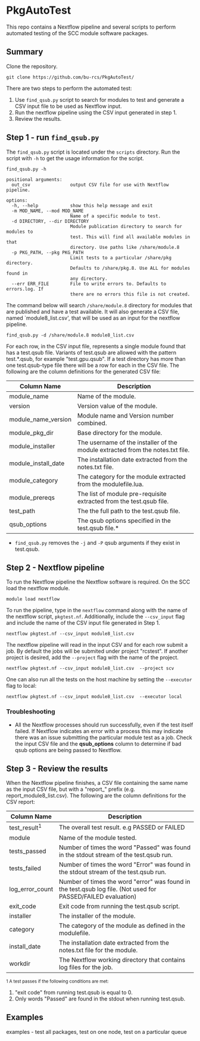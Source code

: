 # PkgAutoTest
This repo contains a Nextflow pipeline and several scripts to perform automated testing of the SCC module software packages.


## Summary

Clone the repository. 

```console
git clone https://github.com/bu-rcs/PkgAutoTest/
```
There are two steps to perform the automated test:

1. Use `find_qsub.py` script to search for modules to test and generate a CSV input file to be used as Nextflow input.
2. Run the nextflow pipeline using the CSV input generated in step 1.
3. Review the results.


## Step 1 - run `find_qsub.py`

The `find_qsub.py` script is located under the `scripts` directory.  Run the script with `-h` to get the usage information for the script.

```console
find_qsub.py -h

positional arguments:
  out_csv               output CSV file for use with Nextflow pipeline.

options:
  -h, --help            show this help message and exit
  -m MOD_NAME, --mod MOD_NAME
                        Name of a specific module to test.
  -d DIRECTORY, --dir DIRECTORY
                        Module publication directory to search for modules to
                        test. This will find all available modules in that
                        directory. Use paths like /share/module.8
  -p PKG_PATH, --pkg PKG_PATH
                        Limit tests to a particular /share/pkg directory.
                        Defaults to /share/pkg.8. Use ALL for modules found in
                        any directory.
  --err ERR_FILE        File to write errors to. Defaults to errors.log. If
                        there are no errors this file is not created.
```

The command below will search `/share/module.8` directory for modules that are published and have a test available. It will also generate a CSV file, named `module8_list.csv', that will be used as an input for the nextflow pipeline. 

```console
find_qsub.py -d /share/module.8 module8_list.csv
```

For each row, in the CSV input file, represents a single module found that has a test.qsub file. Variants of test.qsub are allowed with the pattern test.*.qsub, for example "test.gpu.qsub". If a test directory has more than one test.qsub-type file there will be a row for each in the CSV file.  The following are the column definitions for the generated CSV file:


| Column Name          | Description |
| -------------        | ------------- |
| module_name          | Name of the module. |
| version              | Version value of the module. |
| module_name_version  | Module name and Version number combined. |
| module_pkg_dir       | Base directory for the module. |
| module_installer     | The username of the installer of the module extracted from the notes.txt file.|
| module_install_date  | The installation date extracted from the notes.txt file. |
| module_category      | The category for the module extracted from the modulefile.lua. |
| module_prereqs       | The list of module pre-requisite extracted from the test.qsub file. |
| test_path            | The the full path to the test.qsub file. |
| qsub_options         | The qsub options specified in the test.qsub file.*  |

*  `find_qsub.py` removes the `-j` and `-P` qsub arguments if they exist in test.qsub. 

## Step 2 - Nextflow pipeline

To run the Nextflow pipeline the Nextflow software is required.  On the SCC load the nextflow module.

```console
module load nextflow
```

To run the pipeline, type in the `nextflow` command along with the name of the nextflow script, `pkgtest.nf`.  Additionally, include the `--csv_input` flag and include the name of the CSV input file generated in Step 1.

```console
nextflow pkgtest.nf --csv_input module8_list.csv
```

The nextflow pipeline will read in the input CSV and for each row submit a job.  By default the jobs will be submited under project "rcstest".  If another project is desired, add the ``--project`` flag with the name of the project.

```console
nextflow pkgtest.nf --csv_input module8_list.csv  --project scv
```

One can also run all the tests on the host machine by setting the `--executor` flag to local:
```console
nextflow pkgtest.nf --csv_input module8_list.csv  --executor local
```


### Troubleshooting

- All the Nextflow processes should run successfully, even if the test itself failed.  If Nextflow indicates an error with a process this may indicate there was an issue submitting the particular module test as a job.  Check the input CSV file and the **qsub_options** column to determine if bad qsub options are being passed to Nextflow.  


## Step 3 - Review the results
When the Nextflow pipeline finishes, a CSV file containing the same name as the input CSV file, but with a "report_" prefix (e.g. report_module8_list.csv).  The following are the column definitions for the CSV report:

| Column Name                      | Description |
| -------------                    | ------------- |
| test_result<sup>1</sup>          | The overall test result. e.g PASSED or FAILED |
| module                           | Name of the module tested.  |
| tests_passed                     | Number of times the word "Passed" was found in the stdout stream of the test.qsub run.  |
| tests_failed                     | Number of times the word "Error" was found in the stdout stream of the test.qsub run.   |
| log_error_count                  | Number of times the word "error" was found in the test.qsub log file. (Not used for PASSED/FAILED evaluation)  | 
| exit_code                        | Exit code from running the test.qsub script. | 
| installer                        | The installer of the module.  | 
| category                         | The category of the module as defined in the modulefile.  |
| install_date                     | The installation date extracted from the notes.txt file for the module.  |
| workdir                          | The Nextflow working directory that contains log files for the job.  |

<sub>1</sup> A test passes if the following conditions are met:  
  1. "exit code" from running test.qsub is equal to 0.
  2. Only words "Passed" are found in the stdout when running test.qsub.

## Examples

examples - test all packages, test on one node, test on a particular queue

